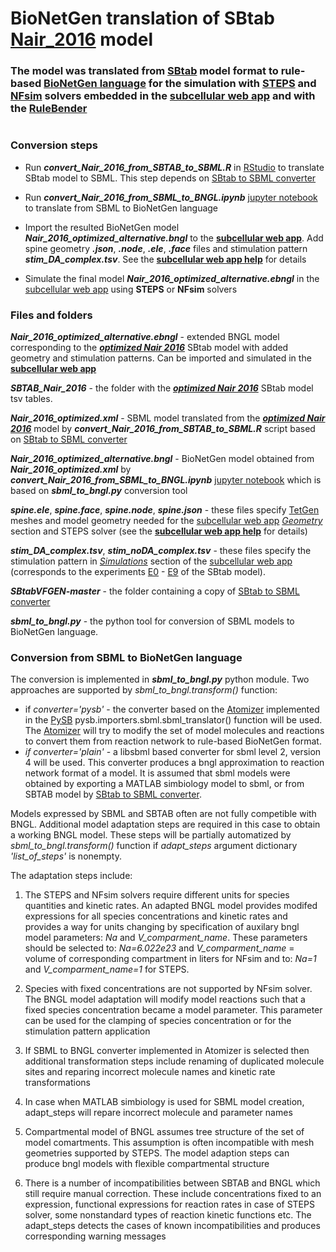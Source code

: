 #  BioNetGen translation of SBtab [Nair_2016](https://github.com/jpgsantos/Model_Nair_2016) model 
### The model was translated from [SBtab](https://github.com/tlubitz/SBtab) model format to rule-based [BioNetGen language](http://bionetgen.org/) for the simulation with [STEPS](http://steps.sourceforge.net/STEPS/default.php) and [NFsim](http://michaelsneddon.net/nfsim/) solvers embedded in the [subcellular web app](https://subcellular.humanbrainproject.eu/ ) and with the [RuleBender](https://github.com/RuleWorld/rulebender)
#

### Conversion steps 
- Run ***convert_Nair_2016_from_SBTAB_to_SBML.R*** in [RStudio](https://www.rstudio.com/products/rstudio/download/) to translate SBtab model to SBML. This step depends on [SBtab to SBML converter](https://github.com/a-kramer/SBtabVFGEN)

 
- Run ***convert_Nair_2016_from_SBML_to_BNGL.ipynb*** [jupyter notebook](https://jupyter.org/) to translate from SBML to BioNetGen language


- Import the resulted BioNetGen model ***Nair_2016_optimized_alternative.bngl*** to the **[subcellular web app](https://subcellular.humanbrainproject.eu/ )**. Add spine geometry  ***.json***, ***.node***, ***.ele***, ***.face*** files and stimulation pattern ***stim_DA_complex.tsv***. See the **[subcellular web app help](https://humanbrainproject.github.io/hbp-sp6-guidebook/online_usecases/subcellular_level/subcellular_app/subcellular_app.html)** for details


- Simulate the final model ***Nair_2016_optimized_alternative.ebngl*** in the [subcellular web app](https://subcellular.humanbrainproject.eu/ ) using **STEPS** or **NFsim** solvers


### Files and folders

***Nair_2016_optimized_alternative.ebngl*** - extended BNGL model corresponding to the ***[optimized Nair 2016](https://github.com/jpgsantos/Model_Nair_2016/blob/master/SBtab_Nair_2016_optimized.xlsx)*** SBtab model with added geometry and stimulation patterns. Can be imported and simulated in the **[subcellular web app](https://subcellular.humanbrainproject.eu/ )**



***SBTAB_Nair_2016*** - the folder with the ***[optimized Nair 2016](https://github.com/jpgsantos/Model_Nair_2016/tree/master/tsv/Nair_2016_optimized)*** SBtab model tsv tables. 


***Nair_2016_optimized.xml*** - SBML model translated from the ***[optimized Nair 2016](https://github.com/jpgsantos/Model_Nair_2016/tree/master/tsv/Nair_2016_optimized)*** model by ***convert_Nair_2016_from_SBTAB_to_SBML.R*** script based on [SBtab to SBML converter](https://github.com/a-kramer/SBtabVFGEN)


***Nair_2016_optimized_alternative.bngl*** - BioNetGen model obtained from ***Nair_2016_optimized.xml*** by ***convert_Nair_2016_from_SBML_to_BNGL.ipynb*** [jupyter notebook](https://jupyter.org/) which is based on ***sbml_to_bngl.py*** conversion tool 


***spine.ele***, ***spine.face***, ***spine.node***, ***spine.json*** - these files specify [TetGen](http://wias-berlin.de/software/index.jsp?id=TetGen&lang=1) meshes and model geometry needed for the [subcellular web app](https://subcellular-bsp-epfl.apps.hbp.eu/model/meta/) *[Geometry](https://subcellular-bsp-epfl.apps.hbp.eu/model/geometry)* section and STEPS solver (see the **[subcellular web app help](https://humanbrainproject.github.io/hbp-sp6-guidebook/online_usecases/subcellular_level/subcellular_app/subcellular_app.html)** for details)



***stim_DA_complex.tsv***, ***stim_noDA_complex.tsv*** - these files specify the stimulation pattern in *[Simulations](https://subcellular-bsp-epfl.apps.hbp.eu/model/simulations)* section of the [subcellular web app](https://subcellular-bsp-epfl.apps.hbp.eu/model/meta/) (corresponds to the experiments [E0](https://github.com/jpgsantos/Model_Nair_2016/blob/master/tsv/Nair_2016_optimized/E0I.tsv) - [E9](https://github.com/jpgsantos/Model_Nair_2016/blob/master/tsv/Nair_2016_optimized/E9.tsv) of the SBtab model).


***SBtabVFGEN-master*** - the folder containing a copy of [SBtab to SBML converter](https://github.com/a-kramer/SBtabVFGEN)


***sbml_to_bngl.py*** - the python tool for conversion of SBML models to BioNetGen language.



### Conversion from SBML to BioNetGen language

The conversion is implemented in ***sbml_to_bngl.py*** python module.
Two approaches are supported by *sbml_to_bngl.transform()* function:
- if *converter='pysb'* - the converter based on the [Atomizer](https://ruleworld.github.io/atomizer/blog/basic/bng.html) implemented in the [PySB](http://pysb.org/) pysb.importers.sbml.sbml_translator() function will be used. The [Atomizer](https://ruleworld.github.io/atomizer/blog/basic/bng.html) will try to modify the set of model molecules and reactions to convert them from reaction network to rule-based BioNetGen format. 
- *if converter='plain'* - a libsbml based converter for sbml level 2, version 4 will be used. This converter produces a bngl approximation to reaction network format of a model. It is assumed that sbml models were obtained by exporting a MATLAB simbiology model to sbml, or from SBTAB model by [SBtab to SBML converter](https://github.com/a-kramer/SBtabVFGEN).

Models expressed by SBML and SBTAB often are not fully competible with BNGL.
Additional model adaptation steps are required in this case to obtain a working BNGL model. 
These steps will be partially automatized by *sbml_to_bngl.transform()* function
if *adapt_steps* argument dictionary *'list_of_steps'* is nonempty.

The adaptation steps include:

1) The STEPS and NFsim solvers require different units for species quantities and kinetic rates. An adapted BNGL model provides modifed expressions for all species concentrations and kinetic rates and provides a way for units changing by specification of auxilary bngl model parameters: *Na* and *V_comparment_name*. These parameters should be selected to: *Na=6.022e23* and *V_comparment_name* = volume of corresponding compartment in liters for NFsim and to: *Na=1* and *V_comparment_name=1* for STEPS. 

2) Species with fixed concentrations are not supported by NFsim solver. The BNGL model adaptation will modify model reactions such that a fixed species concentration became a model parameter. This parameter can be used for the clamping of species concentration or for the stimulation pattern application

3) If SBML to BNGL converter implemented in Atomizer is selected then additional transformation steps include renaming of duplicated molecule sites and reparing incorrect molecule names and kinetic rate transformations

4) In case when MATLAB simbiology is used for SBML model creation, adapt_steps will repare incorrect molecule and parameter names

5) Compartmental model of BNGL assumes tree structure of the set of model comartments. This assumption is often incompatible with mesh geometries supported by STEPS. The model adaption steps can produce bngl models with flexible compartmental structure

6) There is a number of incompatibilities between SBTAB and BNGL which still require manual correction. These include concentrations fixed to an expression, functional expressions for reaction rates in case of STEPS solver, some nonstandard types of reaction kinetic functions etc. The adapt_steps detects the cases of known incompatibilities and produces corresponding warning messages 
